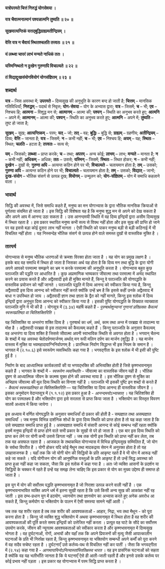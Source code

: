 #### यत्रोपरमते चित्तं निरुद्धं योगसेवया ।
#### यत्र चैवात्मनात्मानं पश्यन्नात्मनि तुष्यति ॥ २० ॥
#### सुखमात्यन्तिकं यत्तद्बुद्धिग्राह्यमतीन्द्रियम् ।
#### वेत्ति यत्र न चैवायं स्थितश्चलति तत्त्वतः ॥ २१ ॥
#### यं लब्ध्वा चापरं लाभं मन्यते नाधिकं ततः ।
#### यस्मिन्स्थितो न दुःखेन गुरुणापि विचाल्यते ॥ २२ ॥
#### तं विद्याद्दुःखसंयोगवियोगं योगसंज्ञितम् ॥ २३ ॥

### शब्दार्थ

**यत्र** – जिस अवस्था में; **उपरमते** – दिव्यसुख की अनुभूति के कारण बन्द हो जाती है; **चित्तम्** – मानसिक गतिविधियाँ; **निरुद्धम्** – पदार्थ से निवृत्त; **योग-सेवया** – योग के अभ्यास द्वारा; **यत्र** – जिसमें; **च** – भी; **एव** – निश्चय हि; **आत्मना** – विशुद्ध मन से; **आत्मानम्** – आत्मा की; **पश्यन्** – स्थिति का अनुभव करते हुए; **आत्मनि** – अपने में; **आत्मानम्** – आत्मा की; **पश्यन्** – स्थिति का अनुभव करते हुए; **आत्मनि** – अपने में; **तुष्यति** – तुष्ट हो जाता है;

**सुखम्** – सुख; **आत्यन्तिकम्** – परम; **यत्** – जो; **तत्** – वह; **बुद्धिः** – बुद्धि से; **ग्राह्यम्** – ग्रहणीय; **अतीन्द्रियम्** – दिव्य; **वेत्ति** – जानता है; **यत्र** – जिसमें; **न** – कभी नहीं; **च** – भी; **एव** – निश्चय हि; **अयम्** – यह; **स्थितः** – स्थित; **चलति** – हटता है; **तत्त्वतः** – सत्य से;

**यम्** – जिसको; **लब्ध्वा** – प्राप्त करके; **च** – तथा; **अपरम्** – अन्य कोई; **लाभम्** – लाभ; **मन्यते** – मानता है; **न** – कभी नहीं; **अधिकम्** – अधिक; **ततः** – उससे; **यस्मिन्** – जिसमें; **स्थितः** – स्थित होकर; **न** – कभी नहीं; **दुःखेन** – दुखों से; **गुरुणा अपि** – अत्यन्त कठिन होने पर भी; **विचाल्यते** – चलायमान होता है; **तम्** – उसको; **गुरुणा अपि** – अत्यन्त कठिन होने पर भी; **विचाल्यते** – चलायमान होता है; **तम्** – उसको; **विद्यात्** – जानो; **दुःख-संयोग** – भौतिक संसर्ग से उत्पन्न दुख; **वियोगम्** – उन्मूलन को; **योग-संज्ञितम्** – योग में समाधि कहलाने वाला ।

### भावार्थ

सिद्धि की अवस्था में, जिसे समाधि कहते हैं, मनुष्य का मन योगाभ्यास के द्वारा भौतिक मानसिक क्रियाओं से पूर्णतया संयमित हो जाता है । इस सिद्धि की विशेषता यह है कि मनुष्य शुद्ध मन से अपने को देख सकता है और अपने आप में आनन्द उठा सकता है । उस आनन्दमयी स्थिति में वह दिव्य इन्द्रियों द्वारा असीम दिव्यसुख में स्थित रहता है । इस प्रकार स्थापित मनुष्य कभी सत्य से विपथ नहीं होता और इस सुख की प्राप्ति हो जाने पर वह इससे बड़ा कोई दूसरा लाभ नहीं मानता । ऐसी स्थिति को पाकर मनुष्य बड़ी से बड़ी कठिनाई में भी विचलित नहीं होता । यह निस्सन्देह भौतिक संसर्ग से उत्पन्न होने वाले समस्त दुखों से वास्तविक मुक्ति है ।

### तात्पर्य

योगाभ्यास से मनुष्य भौतिक धारणाओं से क्रमशः विरक्त होता जाता है । यह योग का प्रमुख लक्षण है । इसके बाद वह समाधि में स्थित हो जाता है जिसका अर्थ यह होता है कि दिव्य मन तथा बुद्धि के द्वारा योगी अपने आपको परमात्मा समझने का भ्रम न करके परमात्मा की अनुभूति करता है । योगाभ्यास बहुत कुछ पतञ्जलि की पद्धति पर आधारित है । कुछ अप्रामाणिक भाष्यकार जीवात्मा तथा परमात्मा में अभेद स्थापित करने का प्रयास करते हैं और अद्वैतवादी इसे ही मुक्ति मानते हैं, किन्तु वे पतञ्जलि की योगपद्धति के वास्तविक प्रयोजन को नहीं जानते । पतञ्जलि पद्धति में दिव्य आनन्द को स्वीकार किया गया है, किन्तु अद्वैतवादी इस दिव्य आनन्द को स्वीकार नहीं करते क्योंकि उन्हें भ्रम है कि इससे कहीं उनके अद्वैतवाद में बाधा न उपस्थित हो जाय । अद्वैतवादी ज्ञान तथा ज्ञाता के द्वैत को नहीं मानते, किन्तु इस श्लोक में दिव्य इन्द्रियों द्वारा अनुभूत दिव्य आनन्द को स्वीकार किया गया है । इसकी पुष्टि योगपद्धति के विख्यात व्याख्याता पतञ्जलि मुनि ने भी की है । योगसूत्र में (३.३४) महर्षि कहते हैं - *पुरुषार्थशून्यानां गुणानां प्रतिप्रसवः कैवल्यं स्वरूपप्रतिष्ठा वा चितिशक्तिरिति* ।

यह चितिशक्ति या अन्तरंगा शक्ति दिव्य है । पुरुषार्थ का धर्म, अर्थ, काम तथा अन्त में परब्रह्म से तादात्म्य या मोक्ष है । अद्वैतवादी परब्रह्म से इस तादात्म्य को कैवल्यम् कहते हैं । किन्तु पतञ्जलि के अनुसार कैवल्यम् वह अन्तरंगा या दिव्य शक्ति है जिससे जीवात्मा अपनी स्वाभाविक स्थिति से अवगत होता है । भगवान् चैतन्य के शब्दों में यह अवस्था चेतोदर्पणमार्जनम् अर्थात् मन रूपी मलिन दर्पण का मार्जन (शुद्धि) है । यह मार्जन वास्तव में मुक्ति या भवमहादावाग्निनिर्वापणम् है । प्रारम्भिक निर्वाण सिद्धान्त भी इस नियम के समान है । भागवत में (२.१०.६) इसे स्वरूपेण व्यवस्थितिः कहा गया है । भगवद्गीता के इस श्लोक में भी इसी की पुष्टि हुई है ।

निर्वाण के बाद आध्यात्मिक कार्यकलापों की या भगवद्भक्ति की अभिव्यक्ति होती है जिसे कृष्णभावनामृत कहते हैं । भागवत के शब्दों में - *स्वरूपेण व्यवस्थितिः* - जीवात्मा का वास्तविक जीवन यही है । भौतिक दूषण से आध्यात्मिक जीवन के कल्मष युक्त होने की अवस्था माया है । इस भौतिक दूषण से मुक्ति का अभिप्राय जीवात्मा की मूल दिव्य स्थिति का विनाश नहीं है । पतञ्जलि भी इसकी पुष्टि इन शब्दों से करते हैं - *कैवल्यं स्वरूपप्रतिष्ठा वा चितिशक्तिरिति* — यह चितिशक्ति या दिव्य आनन्द ही वास्तविक जीवन है । इसका अनुमोदन वेदान्तसूत्र में (१.१.१२) इस प्रकार हुआ है - *आनन्दमयोऽभ्यासात्* । यह चितिशक्ति ही योग का परमलक्ष्य है और भक्तियोग द्वारा इसे सरलता से प्राप्त किया जाता है । भक्तियोग का विस्तृत विवरण सातवें अध्याय में किया जायेगा ।

इस अध्याय में वर्णित योगपद्धति के अनुसार समाधियाँ दो प्रकार की होती है - सम्प्रज्ञात तथा असम्प्रज्ञात समाधियाँ । जब मनुष्य विभिन्न दार्शनिक शोधों के द्वारा दिव्य स्थिति को प्राप्त होता है तो यह कहा जाता है कि उसे सम्प्रज्ञात समाधि प्राप्त हुई है । असम्प्रज्ञात समाधि में संसारी आनन्द से कोई सम्बन्ध नहीं रहता क्योंकि इसमें मनुष्य इन्द्रियों से प्राप्त होने वाले सभी प्रकार के सुखों से परे हो जाता है । एक बार इस दिव्य स्थिति को प्राप्त कर लेने पर योगी कभी उससे डिगता नहीं । जब तक योगी इस स्थिति को प्राप्त नहीं कर लेता, तब तक वह असफल रहता है । आजकल के तथाकथित योगाभ्यास में विभिन्न इन्द्रियसुख सम्मिलित हैं, जो योग के सर्वथा विपरीत है । योगी होकर यदि कोई मैथुन तथा मादकद्रव्य सेवन में अनुरक्त होता है तो यह उपहासजनक है । यहाँ तक कि जो योगी योग की सिद्धियों के प्रति आकृष्ट रहते हैं वे भी योग में आरूढ नहीं कहे जा सकते । यदि योगीजन योग की आनुषंगिक वस्तुओं के प्रति आकृष्ट हैं तो उन्हें सिद्ध अवस्था को प्राप्त हुआ नहीं कहा जा सकता, जैसा कि इस श्लोक में कहा गया है । अतः जो व्यक्ति आसनों के प्रदर्शन या सिद्धियों के चक्कर में रहते हैं उन्हें यह समझ लेना चाहिए कि इस प्रकार से योग का मुख्य उद्देश्य ही समाप्त हो जाता है ।

इस युग में योग की सर्वोत्तम पद्धति कृष्णभावनामृत है जो निराशा उत्पन्न करने वाली नहीं है । एक कृष्णभावनाभावित व्यक्ति अपने धर्म में इतना सुखी रहता है कि उसे किसी अन्य सुख की आकांक्षा नहीं रह जाती । इस दम्भ-प्रधान युग में हठयोग, ध्यानयोग तथा ज्ञानयोग का अभ्यास करते हुए अनेक अवरोध आ सकते हैं, किन्तु कर्मयोग या भक्तियोग के पालन में ऐसी समस्या सामने नहीं आती ।

जब तक यह शरीर रहता है तब तक शरीर की आवश्यकताओं - आहार, निद्रा, भय तथा मैथुन - को पूरा करना होता है । किन्तु जो व्यक्ति शुद्ध भक्तियोग में अथवा कृष्णभावनामृत में स्थित होता है वह शरीर की आवश्यकताओं की पूर्ति करते समय इन्द्रियों को उत्तेजित नहीं करता । प्रत्युत वह घाटे के सौदे का सर्वोत्तम उपयोग करके, जीवन की न्यूनतम आवश्यकताओं को स्वीकार करता है और कृष्णभावनामृत में दिव्यसुख भोगता है । वह दुर्घटनाओं, रोगों, अभावों और यहाँ तक कि अपने प्रियजनों की मृत्यु जैसी आपात्कालीन घटनाओं के प्रति भी निरपेक्ष रहता है, किन्तु कृष्णभावनामृत या भक्तियोग सम्बन्धी अपने कर्मों को पूरा करने में वह सदैव सचेष्ट रहता है । दुर्घटनाएँ उसे कर्तव्य-पथ से विचलित नहीं कर पातीं । जैसा कि भगवद्गीता में (२.१४) कहा गया है - *आगमापायिनोऽनित्यास्तांस्तितिक्षस्व भारत* । वह इन प्रासंगिक घटनाओं को सहता है क्योंकि वह यह भलीभाँति जानता है कि ये घटनाएँ ऐसे ही आती-जाती रहती हैं और इनसे उसके कर्तव्य पर कोई प्रभाव नहीं पड़ता । इस प्रकार वह योगाभ्यास में परम सिद्धि प्राप्त करता है ।
